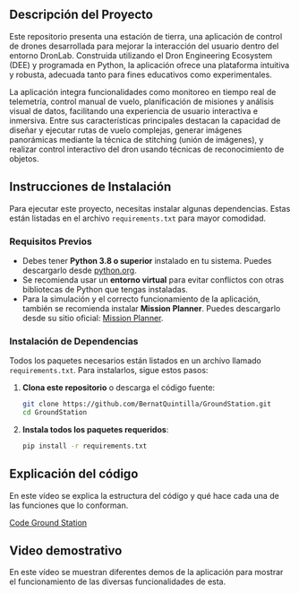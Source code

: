 ## Descripción del Proyecto

Este repositorio presenta una estación de tierra, una aplicación de control de drones desarrollada para mejorar la interacción del usuario dentro del entorno DronLab. Construida utilizando el Dron Engineering Ecosystem (DEE) y programada en Python, la aplicación ofrece una plataforma intuitiva y robusta, adecuada tanto para fines educativos como experimentales.

La aplicación integra funcionalidades como monitoreo en tiempo real de telemetría, control manual de vuelo, planificación de misiones y análisis visual de datos, facilitando una experiencia de usuario interactiva e inmersiva. Entre sus características principales destacan la capacidad de diseñar y ejecutar rutas de vuelo complejas, generar imágenes panorámicas mediante la técnica de stitching (unión de imágenes), y realizar control interactivo del dron usando técnicas de reconocimiento de objetos.

## Instrucciones de Instalación

Para ejecutar este proyecto, necesitas instalar algunas dependencias. Estas están listadas en el archivo `requirements.txt` para mayor comodidad.

### Requisitos Previos

- Debes tener **Python 3.8 o superior** instalado en tu sistema. Puedes descargarlo desde [python.org](https://www.python.org/downloads/).
- Se recomienda usar un **entorno virtual** para evitar conflictos con otras bibliotecas de Python que tengas instaladas.
- Para la simulación y el correcto funcionamiento de la aplicación, también se recomienda instalar **Mission Planner**. Puedes descargarlo desde su sitio oficial: [Mission Planner](https://ardupilot.org/planner/docs/mission-planner-installation.html).

### Instalación de Dependencias

Todos los paquetes necesarios están listados en un archivo llamado `requirements.txt`. Para instalarlos, sigue estos pasos:

1. **Clona este repositorio** o descarga el código fuente:

   ```bash
   git clone https://github.com/BernatQuintilla/GroundStation.git
   cd GroundStation

2. **Instala todos los paquetes requeridos**:
   ```bash
   pip install -r requirements.txt

## Explicación del código

En este vídeo se explica la estructura del código y qué hace cada una de las funciones que lo conforman.

[Code Ground Station](https://www.youtube.com/watch?v=2vAB8JKZi_E)

## Video demostrativo

En este vídeo se muestran diferentes demos de la aplicación para mostrar el funcionamiento de las diversas funcionalidades de esta.
